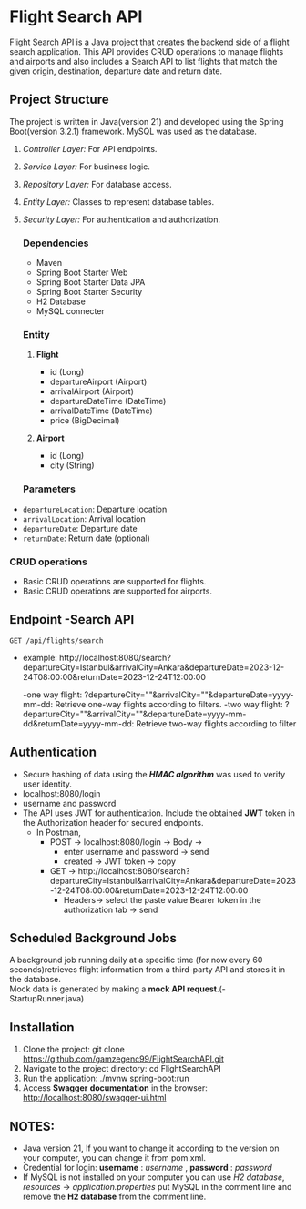 # Flight Search API

Flight Search API is a Java project that creates the backend side of a flight search application. This API provides CRUD operations to manage flights and airports and also includes a Search API to list flights that match the given origin, destination, departure date and return date.
## Project Structure

The project is written in Java(version 21) and developed using the Spring Boot(version 3.2.1) framework. MySQL was used as the database.

1. *Controller Layer:* For API endpoints.
2. *Service Layer:* For business logic.
3. *Repository Layer:* For database access.
4. *Entity Layer:* Classes to represent database tables.
5. *Security Layer:* For authentication and authorization.
    ### Dependencies
    - Maven
    - Spring Boot Starter Web
    - Spring Boot Starter Data JPA
    - Spring Boot Starter Security
    - H2 Database
    - MySQL connecter
    ### Entity
    
    1. **Flight**
       - id (Long)
       - departureAirport (Airport)
       - arrivalAirport (Airport)
       - departureDateTime (DateTime)
       - arrivalDateTime (DateTime)
       - price (BigDecimal)
    
    2. **Airport**
       - id (Long)
       - city (String)
    ### Parameters

- `departureLocation`: Departure location
- `arrivalLocation`: Arrival location
- `departureDate`: Departure date
- `returnDate`: Return date (optional)


### CRUD operations
- Basic CRUD operations are supported for flights.
- Basic CRUD operations are supported for airports.
  
## Endpoint -Search API
`GET /api/flights/search`
  - example: http://localhost:8080/search?departureCity=Istanbul&arrivalCity=Ankara&departureDate=2023-12-24T08:00:00&returnDate=2023-12-24T12:00:00

    -one way flight: ?departureCity=""&arrivalCity=""&departureDate=yyyy-mm-dd: Retrieve one-way flights according to filters.
    -two way flight: ?departureCity=""&arrivalCity=""&departureDate=yyyy-mm-dd&returnDate=yyyy-mm-dd: Retrieve two-way flights according to filter


  
## Authentication
- Secure hashing of data using the ***HMAC algorithm*** was used to verify user identity.
- localhost:8080/login  
- username and password
- The API uses JWT for authentication. Include the obtained **JWT** token in the Authorization header for secured endpoints.
  - In Postman,
    -  POST -> localhost:8080/login -> Body ->
       - enter username and password -> send
       - created -> JWT token -> copy
    - GET -> http://localhost:8080/search?departureCity=Istanbul&arrivalCity=Ankara&departureDate=2023-12-24T08:00:00&returnDate=2023-12-24T12:00:00
       - Headers-> select the paste value Bearer token in the authorization tab -> send
  


## Scheduled Background Jobs

A background job running daily at a specific time (for now  every 60 seconds)retrieves flight information from a third-party API and stores it in the database.  
Mock data is generated by making a **mock API request**.(-StartupRunner.java)

## Installation

1. Clone the project:  git clone https://github.com/gamzegenc99/FlightSearchAPI.git
2. Navigate to the project directory:  cd FlightSearchAPI
3. Run the application:  ./mvnw spring-boot:run
4. Access **Swagger** **documentation** in the browser:  [http://localhost:8080/swagger-ui.html](http://localhost:8080/swagger-ui/index.html)
## **NOTES**: 
  - Java version 21, If you want to change it according to the version on your computer, you can change it from pom.xml.
  - Credential for login: **username** : *username* , **password** : *password*
  - If MySQL is not installed on your computer you can use *H2 database*,  *resources* -> *application.properties* put MySQL in the comment line and remove the **H2 database** from the comment line.
   








